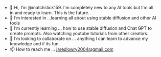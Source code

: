 - 👋 Hi, I’m @matchstick159. I'm completely new to any AI tools but I'm all in and ready to learn. This is the future.
- 👀 I’m interested in ...learning all about using stable diffusion and other AI tools
- 🌱 I’m currently learning ... how to use stable diffusion and Chat GPT to create prompts. Also watching youtube tutorials from other creators.
- 💞️ I’m looking to collaborate on ... anything I can learn to advance my knowledge and if its fun.
- 📫 How to reach me ... jaredlowry2004@gmail.com

<!---
matchstick159/matchstick159 is a ✨ special ✨ repository because its `README.md` (this file) appears on your GitHub profile.
You can click the Preview link to take a look at your changes.
--->
